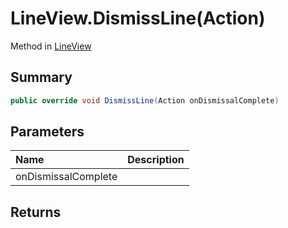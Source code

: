 # LineView.DismissLine(Action)

Method in [LineView](/api/csharp/yarn.unity.lineview.md)

## Summary



```csharp
public override void DismissLine(Action onDismissalComplete)
```

## Parameters

|Name|Description|
|:---|:---|
|onDismissalComplete||

## Returns



